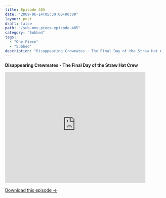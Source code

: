 ```yaml
---
title: Episode 405
date: "2009-06-14T05:30:00+00:00"
layout: post
draft: false
path: "/sub-one-piece-episode-405"
category: "Subbed"
tags:
  - "One Piece"
  - "Subbed"
description: "Disappearing Crewmates - The Final Day of the Straw Hat Crew"
---
```


**Disappearing Crewmates - The Final Day of the Straw Hat Crew**

<iframe width="640" height="360" src="https://www.rapidvideo.com/e/G0NNS4813E" frameborder="0" marginwidth=0 marginheight=0 scrolling=no allowfullscreen style="max-width:90%;"></iframe>

<a href="http://ouo.io/qs/eCodkFEQ?s=https://www.rapidvideo.com/d/G0NNS4813E" class="styled_a">Download this episode →</a>

